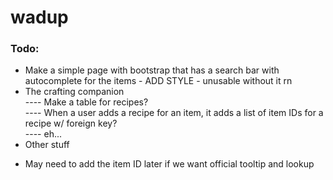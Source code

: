 # wadup  
  
### Todo:  
- Make a simple page with bootstrap that has a search bar with autocomplete for the items - ADD STYLE - unusable without it rn    
- The crafting companion  
---- Make a table for recipes?  
---- When a user adds a recipe for an item, it adds a list of item IDs for a recipe w/ foreign key?  
---- eh...  
- Other stuff  
  
+ May need to add the item ID later if we want official tooltip and lookup